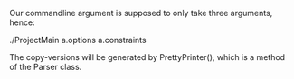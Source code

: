 Our commandline argument is supposed to only take three arguments,
hence:

./ProjectMain a.options a.constraints

The copy-versions will be generated by PrettyPrinter(), which is a
method of the Parser class.
